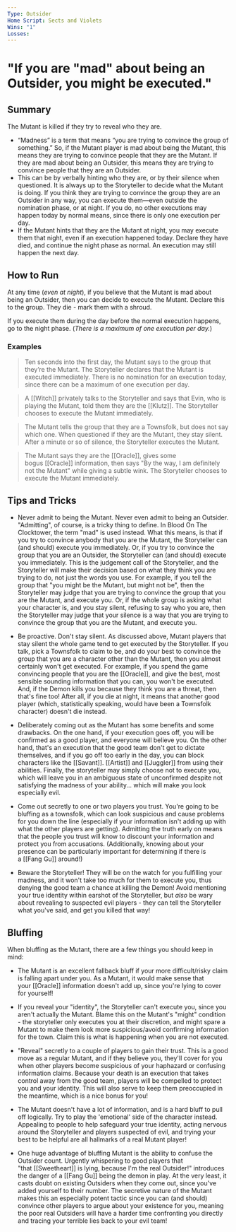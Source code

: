 ```yaml
---
Type: Outsider
Home Script: Sects and Violets
Wins: "1"
Losses:
---
```

# "If you are "mad" about being an Outsider, you might be executed."

## Summary
The Mutant is killed if they try to reveal who they are.

- “Madness” is a term that means “you are trying to convince the group of something.” So, if the Mutant player is mad about being the Mutant, this means they are trying to convince people that they are the Mutant. If they are mad about being an Outsider, this means they are trying to convince people that they are an Outsider.
- This can be by verbally hinting who they are, or by their silence when questioned. It is always up to the Storyteller to decide what the Mutant is doing. If you think they are trying to convince the group they are an Outsider in any way, you can execute them—even outside the nomination phase, or at night. If you do, no other executions may happen today by normal means, since there is only one execution per day.
- If the Mutant hints that they are the Mutant at night, you may execute them that night, even if an execution happened today. Declare they have died, and continue the night phase as normal. An execution may still happen the next day.
## How to Run
At any time (_even at night_), if you believe that the Mutant is mad about being an Outsider, then you can decide to execute the Mutant. Declare this to the group. They die - mark them with a shroud.

If you execute them during the day before the normal execution happens, go to the night phase. (_There is a maximum of one execution per day._)
### Examples
>Ten seconds into the first day, the Mutant says to the group that they’re the Mutant. The Storyteller declares that the Mutant is executed immediately. There is no nomination for an execution today, since there can be a maximum of one execution per day.

>A [[Witch]] privately talks to the Storyteller and says that Evin, who is playing the Mutant, told them they are the [[Klutz]]. The Storyteller chooses to execute the Mutant immediately.

>The Mutant tells the group that they are a Townsfolk, but does not say which one. When questioned if they are the Mutant, they stay silent. After a minute or so of silence, the Storyteller executes the Mutant.

>The Mutant says they are the [[Oracle]], gives some bogus [[Oracle]] information, then says "By the way, I am definitely not the Mutant" while giving a subtle wink. The Storyteller chooses to execute the Mutant immediately.

## Tips and Tricks
- Never admit to being the Mutant. Never even admit to being an Outsider. "Admitting", of course, is a tricky thing to define. In Blood On The Clocktower, the term "mad" is used instead. What this means, is that if you try to convince anybody that you are the Mutant, the Storyteller can (and should) execute you immediately. Or, if you try to convince the group that you are an Outsider, the Storyteller can (and should) execute you immediately. This is the judgement call of the Storyteller, and the Storyteller will make their decision based on what they think you are trying to do, not just the words you use. For example, if you tell the group that "you might be the Mutant, but might not be", then the Storyteller may judge that you are trying to convince the group that you are the Mutant, and execute you. Or, if the whole group is asking what your character is, and you stay silent, refusing to say who you are, then the Storyteller may judge that your silence is a way that you are trying to convince the group that you are the Mutant, and execute you.

- Be proactive. Don't stay silent. As discussed above, Mutant players that stay silent the whole game tend to get executed by the Storyteller. If you talk, pick a Townsfolk to claim to be, and do your best to convince the group that you are a character other than the Mutant, then you almost certainly won't get executed. For example, if you spend the game convincing people that you are the [[Oracle]], and give the best, most sensible sounding information that you can, you won't be executed. And, if the Demon kills you because they think you are a threat, then that's fine too! After all, if you die at night, it means that another good player (which, statistically speaking, would have been a Townsfolk character) doesn't die instead.

- Deliberately coming out as the Mutant has some benefits and some drawbacks. On the one hand, if your execution goes off, you will be confirmed as a good player, and everyone will believe you. On the other hand, that's an execution that the good team don't get to dictate themselves, and if you go off too early in the day, you can block characters like the [[Savant]]. [[Artist]] and [[Juggler]] from using their abilities. Finally, the storyteller may simply choose not to execute you, which will leave you in an ambiguous state of unconfirmed despite not satisfying the madness of your ability... which will make you look especially evil.

- Come out secretly to one or two players you trust. You're going to be bluffing as a townsfolk, which can look suspicious and cause problems for you down the line (especially if your information isn't adding up with what the other players are getting). Admitting the truth early on means that the people you trust will know to discount your information and protect you from accusations. (Additionally, knowing about your presence can be particularly important for determining if there is a [[Fang Gu]] around!)

- Beware the Storyteller! They will be on the watch for you fulfilling your madness, and it won't take too much for them to execute you, thus denying the good team a chance at killing the Demon! Avoid mentioning your true identity within earshot of the Storyteller, but _also_ be wary about revealing to suspected evil players - they can tell the Storyteller what you've said, and get you killed that way!
## Bluffing
When bluffing as the Mutant, there are a few things you should keep in mind:

- The Mutant is an excellent fallback bluff if your more difficult/risky claim is falling apart under you. As a Mutant, it would make sense that your [[Oracle]] information doesn't add up, since you're lying to cover for yourself!

- If you reveal your "identity", the Storyteller can't execute you, since you aren't actually the Mutant. Blame this on the Mutant's "might" condition - the storyteller only executes you at their discretion, and might spare a Mutant to make them look more suspicious/avoid confirming information for the town. Claim this is what is happening when you are not executed.

- "Reveal" secretly to a couple of players to gain their trust. This is a good move as a regular Mutant, and if they believe you, they'll cover for you when other players become suspicious of your haphazard or confusing information claims. Because your death is an execution that takes control away from the good team, players will be compelled to protect you and your identity. This will also serve to keep them preoccupied in the meantime, which is a nice bonus for you!

- The Mutant doesn't have a lot of information, and is a hard bluff to pull off logically. Try to play the 'emotional' side of the character instead. Appealing to people to help safeguard your true identity, acting nervous around the Storyteller and players suspected of evil, and trying your best to be helpful are all hallmarks of a real Mutant player!

- One huge advantage of bluffing Mutant is the ability to confuse the Outsider count. Urgently whispering to good players that "that [[Sweetheart]] is lying, because I'm the real Outsider!" introduces the danger of a [[Fang Gu]] being the demon in play. At the very least, it casts doubt on existing Outsiders when they come out, since you've added yourself to their number. The secretive nature of the Mutant makes this an especially potent tactic since you can (and should) convince other players to argue about your existence for you, meaning the poor real Outsiders will have a harder time confronting you directly and tracing your terrible lies back to your evil team!
